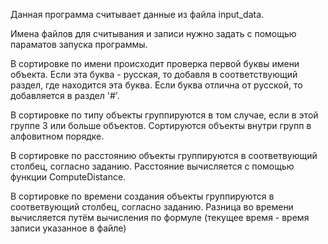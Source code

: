 Данная программа считывает данные из файла input_data.

Имена файлов для считывания и записи нужно задать с помощью параматов запуска программы. 


В сортировке по имени происходит проверка первой буквы имени объекта. Если эта буква - русская, то добавля в соответствующий раздел, где находится эта буква. Если буква отлична от русской, то добавляется в раздел '#'.

В сортировке по типу объекты группируются в том случае, если в этой группе 3 или больше объектов. Сортируются объекты внутри групп в алфовитном порядке.

В сортировке по расстоянию объекты группируются в соответвующий столбец, согласно заданию. Расстояние вычисляется с помощью функции ComputeDistance.

В сортировке по времени создания объекты группируются в соответвующий столбец, согласно заданию. Разница во времени вычисляется путём вычисления по формуле (текущее время - время записи указанное в файле)
